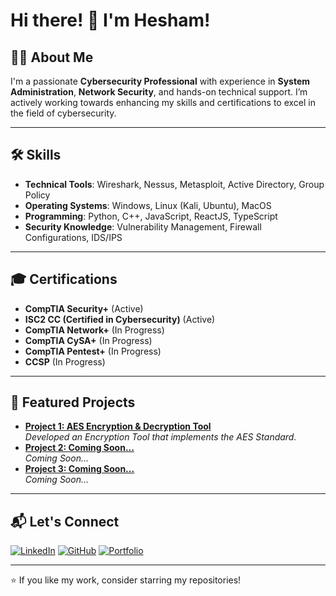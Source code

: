 # Hi there! 👋 I'm Hesham!

## 👨‍💻 About Me
I'm a passionate **Cybersecurity Professional** with experience in **System Administration**, **Network Security**, and hands-on technical support. I’m actively working towards enhancing my skills and certifications to excel in the field of cybersecurity.

---

## 🛠️ Skills
- **Technical Tools**: Wireshark, Nessus, Metasploit, Active Directory, Group Policy  
- **Operating Systems**: Windows, Linux (Kali, Ubuntu), MacOS  
- **Programming**: Python, C++, JavaScript, ReactJS, TypeScript  
- **Security Knowledge**: Vulnerability Management, Firewall Configurations, IDS/IPS

---

## 🎓 Certifications
- **CompTIA Security+** (Active)
- **ISC2 CC (Certified in Cybersecurity)** (Active)   
- **CompTIA Network+** (In Progress)  
- **CompTIA CySA+** (In Progress)  
- **CompTIA Pentest+** (In Progress)  
- **CCSP** (In Progress)  

---

## 🌟 Featured Projects
- **[Project 1: AES Encryption & Decryption Tool](#)**  
  _Developed an Encryption Tool that implements the AES Standard._
- **[Project 2: Coming Soon...](#)**  
  _Coming Soon..._
- **[Project 3: Coming Soon...](#)**  
  _Coming Soon..._

---

## 📬 Let's Connect
<p align="left">
  <a href="https://linkedin.com/in/heshamelhamdani"><img src="https://img.shields.io/badge/LinkedIn-%230077B5.svg?style=for-the-badge&logo=linkedin&logoColor=white" alt="LinkedIn"></a>
  <a href="https://github.com/wbnv"><img src="https://img.shields.io/badge/GitHub-181717.svg?style=for-the-badge&logo=github&logoColor=white" alt="GitHub"></a>
  <a href="https://heshamelhamdani.com"><img src="https://img.shields.io/badge/Portfolio-%231572B6.svg?style=for-the-badge&logo=internet-explorer&logoColor=white" alt="Portfolio"></a>
</p>

---

⭐ If you like my work, consider starring my repositories!
